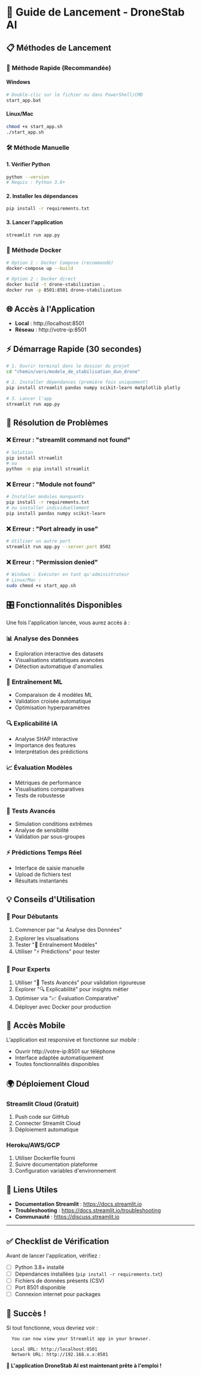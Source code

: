 # 🚀 Guide de Lancement - DroneStab AI

## 📋 Méthodes de Lancement

### 🎯 **Méthode Rapide (Recommandée)**

#### Windows
```bash
# Double-clic sur le fichier ou dans PowerShell/CMD
start_app.bat
```

#### Linux/Mac
```bash
chmod +x start_app.sh
./start_app.sh
```

### 🛠️ **Méthode Manuelle**

#### 1. Vérifier Python
```bash
python --version
# Requis : Python 3.8+
```

#### 2. Installer les dépendances
```bash
pip install -r requirements.txt
```

#### 3. Lancer l'application
```bash
streamlit run app.py
```

### 🐳 **Méthode Docker**

```bash
# Option 1 : Docker Compose (recommandé)
docker-compose up --build

# Option 2 : Docker direct
docker build -t drone-stabilization .
docker run -p 8501:8501 drone-stabilization
```

## 🌐 Accès à l'Application

- **Local** : http://localhost:8501
- **Réseau** : http://votre-ip:8501

## ⚡ Démarrage Rapide (30 secondes)

```bash
# 1. Ouvrir terminal dans le dossier du projet
cd "chemin/vers/modele_de_stabilisation_dun_drone"

# 2. Installer dépendances (première fois uniquement)
pip install streamlit pandas numpy scikit-learn matplotlib plotly

# 3. Lancer l'app
streamlit run app.py
```

## 🔧 Résolution de Problèmes

### ❌ Erreur : "streamlit command not found"
```bash
# Solution
pip install streamlit
# ou
python -m pip install streamlit
```

### ❌ Erreur : "Module not found"
```bash
# Installer modules manquants
pip install -r requirements.txt
# ou installer individuellement
pip install pandas numpy scikit-learn
```

### ❌ Erreur : "Port already in use"
```bash
# Utiliser un autre port
streamlit run app.py --server.port 8502
```

### ❌ Erreur : "Permission denied"
```bash
# Windows : Exécuter en tant qu'administrateur
# Linux/Mac : 
sudo chmod +x start_app.sh
```

## 🎛️ Fonctionnalités Disponibles

Une fois l'application lancée, vous aurez accès à :

### 📊 **Analyse des Données**
- Exploration interactive des datasets
- Visualisations statistiques avancées
- Détection automatique d'anomalies

### 🤖 **Entraînement ML**
- Comparaison de 4 modèles ML
- Validation croisée automatique
- Optimisation hyperparamètres

### 🔍 **Explicabilité IA**
- Analyse SHAP interactive
- Importance des features
- Interprétation des prédictions

### 📈 **Évaluation Modèles**
- Métriques de performance
- Visualisations comparatives
- Tests de robustesse

### 🧪 **Tests Avancés**
- Simulation conditions extrêmes
- Analyse de sensibilité
- Validation par sous-groupes

### ⚡ **Prédictions Temps Réel**
- Interface de saisie manuelle
- Upload de fichiers test
- Résultats instantanés

## 💡 Conseils d'Utilisation

### 🚀 **Pour Débutants**
1. Commencer par "📊 Analyse des Données"
2. Explorer les visualisations
3. Tester "🤖 Entraînement Modèles"
4. Utiliser "⚡ Prédictions" pour tester

### 🔬 **Pour Experts**
1. Utiliser "🧪 Tests Avancés" pour validation rigoureuse
2. Explorer "🔍 Explicabilité" pour insights métier
3. Optimiser via "📈 Évaluation Comparative"
4. Déployer avec Docker pour production

## 📱 Accès Mobile

L'application est responsive et fonctionne sur mobile :
- Ouvrir http://votre-ip:8501 sur téléphone
- Interface adaptée automatiquement
- Toutes fonctionnalités disponibles

## 🌍 Déploiement Cloud

### Streamlit Cloud (Gratuit)
1. Push code sur GitHub
2. Connecter Streamlit Cloud
3. Déploiement automatique

### Heroku/AWS/GCP
1. Utiliser Dockerfile fourni
2. Suivre documentation plateforme
3. Configuration variables d'environnement

## 🔗 Liens Utiles

- **Documentation Streamlit** : https://docs.streamlit.io
- **Troubleshooting** : https://docs.streamlit.io/troubleshooting
- **Communauté** : https://discuss.streamlit.io

---

## ✅ Checklist de Vérification

Avant de lancer l'application, vérifiez :

- [ ] Python 3.8+ installé
- [ ] Dépendances installées (`pip install -r requirements.txt`)
- [ ] Fichiers de données présents (CSV)
- [ ] Port 8501 disponible
- [ ] Connexion internet pour packages

## 🎉 Succès !

Si tout fonctionne, vous devriez voir :
```
  You can now view your Streamlit app in your browser.

  Local URL: http://localhost:8501
  Network URL: http://192.168.x.x:8501
```

**🎯 L'application DroneStab AI est maintenant prête à l'emploi !**
